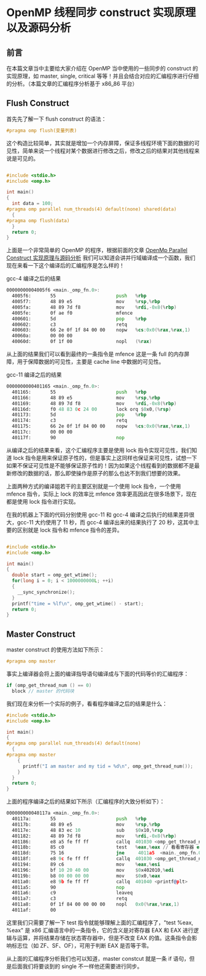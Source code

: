 # OpenMP 线程同步 construct 实现原理以及源码分析

## 前言

在本篇文章当中主要给大家介绍在 OpenMP 当中使用的一些同步的 construct 的实现原理，如 master, single, critical 等等！并且会结合对应的汇编程序进行仔细的分析。（本篇文章的汇编程序分析基于 x86_86 平台）

## Flush Construct

首先先了解一下 flush construct 的语法：

```c
#pragma omp flush(变量列表)
```

这个构造比较简单，其实就是增加一个内存屏障，保证多线程环境下面的数据的可见性，简单来说一个线程对某个数据进行修改之后，修改之后的结果对其他线程来说是可见的。

```c

#include <stdio.h>
#include <omp.h>

int main()
{
  int data = 100;
#pragma omp parallel num_threads(4) default(none) shared(data)
  {
#pragma omp flush(data)
  }
  return 0;
}
```

上面是一个非常简单的 OpenMP 的程序，根据前面的文章 [OpenMp Parallel Construct 实现原理与源码分析](https://github.com/Chang-LeHung/openmp-tutorial/blob/master/docs/parallel.md) 我们可以知道会讲并行域编译成一个函数，我们现在来看一下这个编译后的汇编程序是怎么样的！

gcc-4 编译之后的结果

```asm
00000000004005f6 <main._omp_fn.0>:
  4005f6:       55                      push   %rbp
  4005f7:       48 89 e5                mov    %rsp,%rbp
  4005fa:       48 89 7d f8             mov    %rdi,-0x8(%rbp)
  4005fe:       0f ae f0                mfence 
  400601:       5d                      pop    %rbp
  400602:       c3                      retq   
  400603:       66 2e 0f 1f 84 00 00    nopw   %cs:0x0(%rax,%rax,1)
  40060a:       00 00 00 
  40060d:       0f 1f 00                nopl   (%rax)
```

从上面的结果我们可以看到最终的一条指令是 mfence 这是一条 full 的内存屏障，用于保障数据的可见性，主要是 cache line 中数据的可见性。

gcc-11 编译之后的结果

```asm
0000000000401165 <main._omp_fn.0>:
  401165:       55                      push   %rbp
  401166:       48 89 e5                mov    %rsp,%rbp
  401169:       48 89 7d f8             mov    %rdi,-0x8(%rbp)
  40116d:       f0 48 83 0c 24 00       lock orq $0x0,(%rsp)
  401173:       5d                      pop    %rbp
  401174:       c3                      retq   
  401175:       66 2e 0f 1f 84 00 00    nopw   %cs:0x0(%rax,%rax,1)
  40117c:       00 00 00 
  40117f:       90                      nop
```

从编译之后的结果来看，这个汇编程序主要是使用 lock 指令实现可见性，我们知道 lock 指令是用来保证原子性的，但是事实上这同样也保证来可见性，试想一下如果不保证可见性是不能够保证原子性的！因为如果这个线程看到的数据都不是最新修改的数据的话，那么即使操作是原子的那么也达不到我们想要的效果。

上面两种方式的编译姐若干的主要区别就是一个使用 lock 指令，一个使用 mfence 指令，实际上 lock 的效率比 mfence 效率更高因此在很多场景下，现在都是使用 lock 指令进行实现。

在我的机器上下面的代码分别使用 gcc-11 和 gcc-4 编译之后执行的结果差异很大，gcc-11 大约使用了 11 秒，而 gcc-4 编译出来的结果执行了 20 秒，这其中主要的区别就是 lock 指令和 mfence 指令的差异。

```c

#include <stdio.h>
#include <omp.h>

int main()
{
  double start = omp_get_wtime();
  for(long i = 0; i < 1000000000L; ++i)
  {
    __sync_synchronize();
  }
  printf("time = %lf\n", omp_get_wtime() - start);
  return 0;
}
```

## Master Construct

master construct 的使用方法如下所示：

```c
#pragma omp master
```

事实上编译器会将上面的编译指导语句编译成与下面的代码等价的汇编程序：

```c
if (omp_get_thread_num () == 0)
  block // master 的代码块
```

我们现在来分析一个实际的例子，看看程序编译之后的结果是什么：

```c
#include <stdio.h>
#include <omp.h>

int main()
{
#pragma omp parallel num_threads(4) default(none)
  {
#pragma omp master
    {
      printf("I am master and my tid = %d\n", omp_get_thread_num());
    }
  }
  return 0;
}
```

上面的程序编译之后的结果如下所示（汇编程序的大致分析如下）：

```asm
000000000040117a <main._omp_fn.0>:
  40117a:       55                      push   %rbp
  40117b:       48 89 e5                mov    %rsp,%rbp
  40117e:       48 83 ec 10             sub    $0x10,%rsp
  401182:       48 89 7d f8             mov    %rdi,-0x8(%rbp)
  401186:       e8 a5 fe ff ff          callq  401030 <omp_get_thread_num@plt> // 得到线程的 id 并保存到 eax 寄存器当中
  40118b:       85 c0                   test   %eax,%eax // 看看寄存器 eax 是不是等于 0
  40118d:       75 16                   jne     4011a5  <main._omp_fn.0+0x2b> // 如果不等于 0 则跳转到 4011a5 的位置 也就是直接退出程序了 如果是那么就继续执行后面的 printf 语句
  40118f:       e8 9c fe ff ff          callq  401030 <omp_get_thread_num@plt>
  401194:       89 c6                   mov    %eax,%esi
  401196:       bf 10 20 40 00          mov    $0x402010,%edi
  40119b:       b8 00 00 00 00          mov    $0x0,%eax
  4011a0:       e8 9b fe ff ff          callq  401040 <printf@plt>
  4011a5:       90                      nop
  4011a6:       c9                      leaveq 
  4011a7:       c3                      retq   
  4011a8:       0f 1f 84 00 00 00 00    nopl   0x0(%rax,%rax,1)
  4011af:       00 
```

这里我们只需要了解一下 test 指令就能够理解上面的汇编程序了，"test %eax, %eax" 是 x86 汇编语言中的一条指令，它的含义是对寄存器 EAX 和 EAX 进行逻辑与运算，并将结果存储在状态寄存器中，但是不改变 EAX 的值。这条指令会影响标志位（如 ZF、SF、OF），可用于判断 EAX 是否等于零。

从上面的汇编程序分析我们也可以知道，master constcut 就是一条 if 语句，但是后面我们将要谈到的 single 不一样他还需要进行同步。

## 